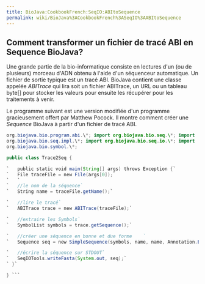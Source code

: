 ```yaml
---
title: BioJava:CookbookFrench:SeqIO:ABItoSequence
permalink: wiki/BioJava%3ACookbookFrench%3ASeqIO%3AABItoSequence
---
```


Comment transformer un fichier de tracé ABI en Sequence BioJava?
----------------------------------------------------------------

Une grande partie de la bio-informatique consiste en lectures d'un (ou
de plusieurs) morceau d'ADN obtenu à l'aide d'un séquenceur automatique.
Un fichier de sortie typique est un tracé ABI. BioJava contient une
classe appelée *ABITrace* qui lira soit un fichier ABITrace, un URL ou
un tableau byte[] pour stocker les valeurs pour ensuite les récupérer
pour les traitements à venir.

Le programme suivant est une version modifiée d'un programme
gracieusement offert par Matthew Pocock. Il montre comment créer une
*Sequence* BioJava à partir d'un fichier de tracé ABI.

```java import java.io.\*; import org.biojava.bio.\*; import
org.biojava.bio.program.abi.\*; import org.biojava.bio.seq.\*; import
org.biojava.bio.seq.impl.\*; import org.biojava.bio.seq.io.\*; import
org.biojava.bio.symbol.\*;

public class Trace2Seq {

`   public static void main(String[] args) throws Exception {`  
`   File traceFile = new File(args[0]);`  
`   `  
`   //le nom de la séquence`  
`   String name = traceFile.getName();`

`   //lire le tracé`  
`   ABITrace trace = new ABITrace(traceFile);`

`   //extraire les Symbols`  
`   SymbolList symbols = trace.getSequence();`

`   //créer une séquence en bonne et due forme    `  
`   Sequence seq = new SimpleSequence(symbols, name, name, Annotation.EMPTY_ANNOTATION);`

`   //écrire la séquence sur STDOUT`  
`   SeqIOTools.writeFasta(System.out, seq);`  
` }`

} ```
